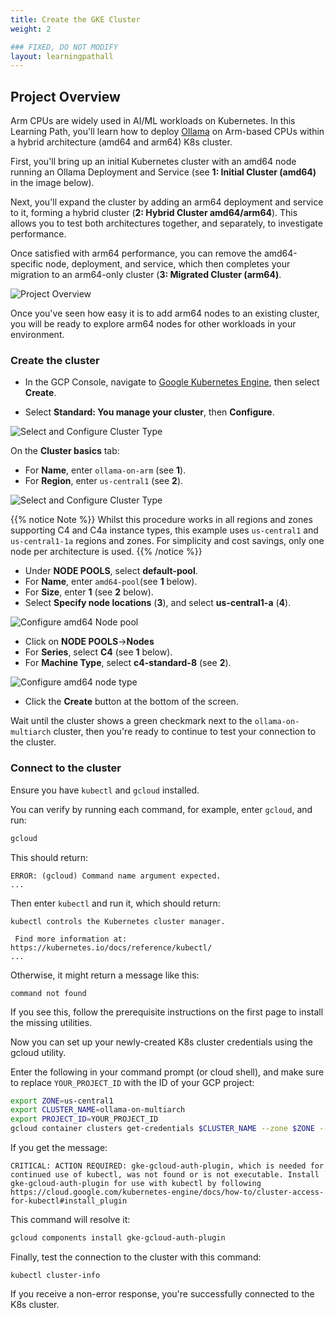 ```yaml
---
title: Create the GKE Cluster
weight: 2

### FIXED, DO NOT MODIFY
layout: learningpathall
---
```


## Project Overview

Arm CPUs are widely used in  AI/ML workloads on Kubernetes. In this Learning Path, you'll learn how to deploy [Ollama](https://ollama.com/) on Arm-based CPUs within a hybrid architecture (amd64 and arm64) K8s cluster.

First, you'll bring up an initial Kubernetes cluster with an amd64 node running an Ollama Deployment and Service (see **1:  Initial Cluster (amd64)** in the image below).

Next, you'll expand the cluster by adding an arm64 deployment and service to it, forming a hybrid cluster (**2: Hybrid Cluster amd64/arm64**). This allows you to test both architectures together, and separately, to investigate performance. 

Once satisfied with arm64 performance, you can remove the amd64-specific node, deployment, and service, which then completes your migration to an arm64-only cluster (**3: Migrated Cluster (arm64)**.

![Project Overview](images/general_flow.png)

Once you've seen how easy it is to add arm64 nodes to an existing cluster, you will be ready to  explore arm64 nodes for other workloads in your environment.
 
### Create the cluster

* In the GCP Console, navigate to [Google Kubernetes Engine](https://console.cloud.google.com/kubernetes/list/overview), then select **Create**.

* Select **Standard: You manage your cluster**, then **Configure**.

![Select and Configure Cluster Type](images/select_standard.png)

On the **Cluster basics** tab:

* For **Name**, enter `ollama-on-arm` (see **1**).
* For **Region**, enter `us-central1` (see **2**).

![Select and Configure Cluster Type](images/cluster_basics.png)

{{% notice Note %}}
Whilst this procedure works in all regions and zones supporting C4 and C4a instance types, this example uses `us-central1` and `us-central1-1a` regions and zones. For simplicity and cost savings, only one node per architecture is used. 
{{% /notice %}}

* Under **NODE POOLS**, select **default-pool**.
* For **Name**, enter `amd64-pool`(see **1** below).
* For **Size**, enter **1** (see **2** below).
* Select **Specify node locations** (**3**), and select **us-central1-a** (**4**).

![Configure amd64 Node pool](images/x86-node-pool.png)


* Click on **NODE POOLS**->**Nodes**
* For **Series**, select **C4** (see **1** below).
* For **Machine Type**, select **c4-standard-8** (see **2**).

![Configure amd64 node type](images/configure-x86-note-type.png)

* Click the **Create** button at the bottom of the screen.

Wait until the cluster shows a green checkmark next to the `ollama-on-multiarch` cluster, then you're ready to continue to test your connection to the cluster.

### Connect to the cluster

Ensure you have `kubectl` and `gcloud` installed. 

You can verify by running each command, for example, enter `gcloud`, and run:

```bash
gcloud
```
This should return:
```output
ERROR: (gcloud) Command name argument expected.
... 
```
Then enter `kubectl` and run it, which should return:

```output
kubectl controls the Kubernetes cluster manager.

 Find more information at: https://kubernetes.io/docs/reference/kubectl/
...
```
Otherwise, it might return a message like this:

```output
command not found
```

If you see this, follow the prerequisite instructions on the first page to install the missing utilities.

Now you can set up your newly-created K8s cluster credentials using the gcloud utility.  

Enter the following in your command prompt (or cloud shell), and make sure to replace `YOUR_PROJECT_ID` with the ID of your GCP project:

```bash
export ZONE=us-central1
export CLUSTER_NAME=ollama-on-multiarch
export PROJECT_ID=YOUR_PROJECT_ID
gcloud container clusters get-credentials $CLUSTER_NAME --zone $ZONE --project $PROJECT_ID
```

If you get the message:

```output
CRITICAL: ACTION REQUIRED: gke-gcloud-auth-plugin, which is needed for continued use of kubectl, was not found or is not executable. Install gke-gcloud-auth-plugin for use with kubectl by following https://cloud.google.com/kubernetes-engine/docs/how-to/cluster-access-for-kubectl#install_plugin
```
This command will resolve it:

```bash
gcloud components install gke-gcloud-auth-plugin
```

Finally, test the connection to the cluster with this command:

```commandline
kubectl cluster-info
```

If you receive a non-error response, you're successfully connected to the K8s cluster.
